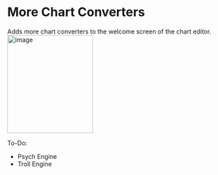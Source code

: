 # More Chart Converters

Adds more chart converters to the welcome screen of the chart editor.
<img width="195" height="225" alt="image" src="https://github.com/user-attachments/assets/46b38777-5280-407a-9c0a-f44917024ea0" />

To-Do:
- Psych Engine
- Troll Engine
